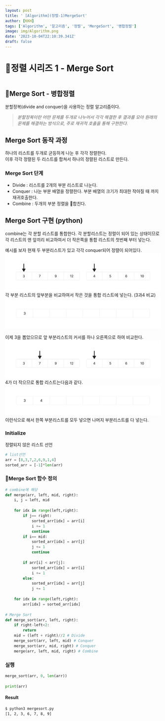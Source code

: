 ```yaml
---
layout: post
title: ' [Algorithm](정렬-1)MergeSort'
author: [KKH]
tags: ['Algorithm', '알고리즘', '정렬', 'MergeSort', '병합정렬']
image: img/Algorithm.png
date: '2023-10-04T22:10:39.341Z'
draft: false
---
```

# 정렬 시리즈 1 - Merge Sort
```toc
```
## Merge Sort - 병합정렬
분할정복(divide and conquer)을 사용하는 정렬 알고리즘이다.  
> *분할정복이란 어떤 문제를 두개로 나누어서 각각 해결한 후 결과를 모아 원래의 문제를 해결하는 방식으로, 주로 재귀적 호출을 통해 구현한다.*


## Merge Sort 동작 과정
하나의 리스트를 두개로 균등하게 나눈 후 각각 정렬한다.  
이후 각각 정렬된 두 리스트를 합쳐서 하나의 정렬된 리스트로 만든다.

### Merge Sort 단계
- Divide : 리스트를 2개의 부분 리스트로 나눈다.
- Conquer : 나눈 부분 배열을 정렬한다. 부분 배열의 크기가 최대한 작아질 때 까지 재귀호출한다.
- Combine : 두개의 부분 정렬을 합친다. 

##  Merge Sort 구현 (python)
combine는 각 분할 리스트를 통합한다. 각 분할리스트는 정렬이 되어 있는 상태이므로 각 리스트의 맨 앞끼리 비교하여서 더 작은쪽을 통합 리스트의 첫번째 부터 넣는다.

예시를 보자
현재 두 부분리스트가 있고 각각 conquer되어 정렬이 되어있다.
![merge](img/mergesort1.png)
각 부분 리스트의 앞부분을 비교하여서 작은 것을 통합 리스트에 넣는다. (3과4 비교)
![merge](img/mergesort2png.png)

이제 3을 뽑았으므로 앞 부분리스트의 커서를 하나 오른쪽으로 하여 비교한다.
![merge](img/mergesort3.png)
4가 더 작으므로 통합 리스트는다음과 같다.
![merge](img/mergesort4.png)
이런식으로 해서 한쪽 부분리스트를 모두 넣으면 나머지 부분리스트를 다 넣는다.

### Initialize
정렬되지 않은 리스트 선언
```python
# list선언
arr = [8,3,7,2,6,9,1,4]
sorted_arr = [-1]*len(arr)
```

### Merge Sort 함수 정의
```python
# combine에 해당
def merge(arr, left, mid, right):
	i, j = left, mid
	
	for idx in range(left,right):
		if j== right:
			sorted_arr[idx] = arr[i]
			i += 1
			continue
		if i== mid:
			sorted_arr[idx] = arr[j]
			j += 1
			continue
		
		if arr[i] < arr[j]:
			sorted_arr[idx] = arr[i]
			i += 1
		else:
			sorted_arr[idx] = arr[j]
			j += 1
			
	for idx in range(left,right):
		arr[idx] = sorted_arr[idx]

# Merge Sort
def merge_sort(arr, left, right):
	if right-left<2:
		return
	mid = (left + right)//2 # Divide
	merge_sort(arr, left, mid) # Conquer
	merge_sort(arr, mid, right) # Conquer
	merge(arr, left, mid, right) # Combine
```


### 실행
```python
merge_sort(arr, 0, len(arr))

print(arr)
```

#### Result
```Bash
$ python3 mergesort.py
[1, 2, 3, 6, 7, 8, 9]
```
